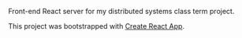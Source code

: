 Front-end React server for my distributed systems class term project.

This project was bootstrapped with [Create React App](https://github.com/facebookincubator/create-react-app).
